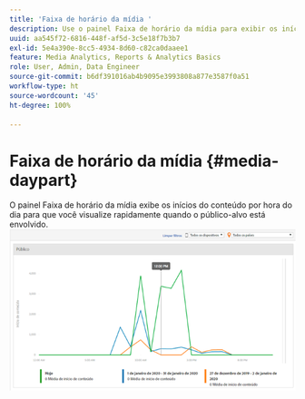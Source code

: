 ```yaml
---
title: 'Faixa de horário da mídia '
description: Use o painel Faixa de horário da mídia para exibir os inícios do conteúdo por hora do dia e analisar quando o público-alvo está envolvido.
uuid: aa545f72-6816-448f-af5d-3c5e18f7b3b7
exl-id: 5e4a390e-8cc5-4934-8d60-c82ca0daaee1
feature: Media Analytics, Reports & Analytics Basics
role: User, Admin, Data Engineer
source-git-commit: b6df391016ab4b9095e3993808a877e3587f0a51
workflow-type: ht
source-wordcount: '45'
ht-degree: 100%

---
```


# Faixa de horário da mídia {#media-daypart}

O painel Faixa de horário da mídia exibe os inícios do conteúdo por hora do dia para que você visualize rapidamente quando o público-alvo está envolvido. ![](assets/video-daypart-report.png)
